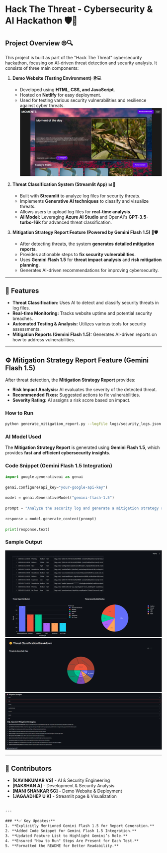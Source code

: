 
# Hack The Threat - Cybersecurity & AI Hackathon 🛡️🤖

## Project Overview 🌐🔍

This project is built as part of the "Hack The Threat" cybersecurity hackathon, focusing on AI-driven threat detection and security analysis. It consists of three main components:

1. **Demo Website (Testing Environment)** 🌍💻
   - Developed using **HTML, CSS, and JavaScript**.
   - Hosted on **Netlify** for easy deployment.
   - Used for testing various security vulnerabilities and resilience against cyber threats.
     ![Demo Website](images/demo.png)

2. **Threat Classification System (Streamlit App)** 📊🔐
   - Built with **Streamlit** to analyze log files for security threats.
   - Implements **Generative AI techniques** to classify and visualize threats.
   - Allows users to upload log files for **real-time analysis**.
   - **AI Model:** Leveraging **Azure AI Studio** and OpenAI's **GPT-3.5-turbo-16k** for advanced threat classification.

3. **Mitigation Strategy Report Feature (Powered by Gemini Flash 1.5) 📑🛡️**
   - After detecting threats, the system **generates detailed mitigation reports**.
   - Provides actionable steps to **fix security vulnerabilities**.
   - Uses **Gemini Flash 1.5** for **threat impact analysis** and **risk mitigation planning**.
   - Generates AI-driven recommendations for improving cybersecurity.

---

## 🚀 **Features**

- **Threat Classification:** Uses AI to detect and classify security threats in log files.
- **Real-time Monitoring:** Tracks website uptime and potential security breaches.
- **Automated Testing & Analysis:** Utilizes various tools for security assessments.
- **Mitigation Reports (Gemini Flash 1.5):** Generates AI-driven reports on how to address vulnerabilities.

---

## ⚙️ **Mitigation Strategy Report Feature (Gemini Flash 1.5)**

After threat detection, the **Mitigation Strategy Report** provides:
- **Risk Impact Analysis:** AI evaluates the severity of the detected threat.
- **Recommended Fixes:** Suggested actions to fix vulnerabilities.
- **Severity Rating:** AI assigns a risk score based on impact.

### **How to Run**
```bash
python generate_mitigation_report.py --logfile logs/security_logs.json
```

### **AI Model Used**
The **Mitigation Strategy Report** is generated using **Gemini Flash 1.5**, which provides **fast and efficient cybersecurity insights**.

### **Code Snippet (Gemini Flash 1.5 Integration)**
```python
import google.generativeai as genai

genai.configure(api_key="your-google-api-key")

model = genai.GenerativeModel("gemini-flash-1.5")

prompt = "Analyze the security log and generate a mitigation strategy report: <log_data_here>"

response = model.generate_content(prompt)

print(response.text)
```

### **Sample Output**
![Mitigation Report](images/final_1.png)  
![Threat Details](images/final_2.png)  
![Recommended Fixes](images/final_3.png)  

---

## 🤝 **Contributors**
- **[KAVINKUMAR VS]** - AI & Security Engineering  
- **[RAKSHAN A]** - Development & Security Analysis  
- **[MANI SHANKAR SG]** - Demo Website & Deployment  
- **[JAGAADHEP U K]** - Streamlit page & Visualization  
```

---

### **✅ Key Updates:**
1. **Explicitly Mentioned Gemini Flash 1.5 for Report Generation.**
2. **Added Code Snippet for Gemini Flash 1.5 Integration.**
3. **Updated Feature List to Highlight Gemini’s Role.**
4. **Ensured "How to Run" Steps Are Present for Each Test.**
5. **Formatted the README for Better Readability.**

